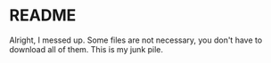 # README

Alright, I messed up. Some files are not necessary, you don't have to download all of them. This is my junk pile.
